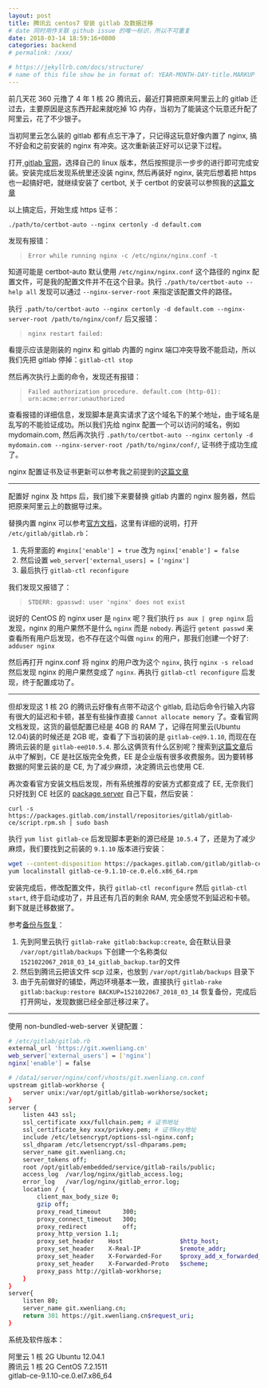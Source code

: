 ```yaml
---
layout: post
title: 腾讯云 centos7 安装 gitlab 及数据迁移
# date 同时用作关联 github issue 的唯一标识，所以不可重复
date: 2018-03-14 18:59:16+0800
categories: backend
# permalink: /xxx/

# https://jekyllrb.com/docs/structure/
# name of this file show be in format of: YEAR-MONTH-DAY-title.MARKUP
---
```



前几天花 360 元撸了 4 年 1 核 2G 腾讯云，最近打算把原来阿里云上的 gitlab 迁过去，主要原因是这东西开起来就吃掉 1G 内存，当初为了能装这个玩意还升配了阿里云，花了不少银子。  

当初阿里云怎么装的 gitlab 都有点忘干净了，只记得这玩意好像内置了 nginx, 搞不好会和之前安装的 nginx 有冲突。这次重新装正好可以记录下过程。  

打开[ gitlab 官网](https://about.gitlab.com/installation/)，选择自己的 linux 版本，然后按照提示一步步的进行即可完成安装。安装完成后发现系统里还没装 nginx, 然后再装好 nginx, 装完后想着把 https 也一起搞好吧，就继续安装了 certbot, 关于 certbot 的安装可以参照我的[这篇文章](https://xwenliang.github.io/backend/2017/11/02/https-configure.html)  

以上搞定后，开始生成 https 证书：  

`./path/to/certbot-auto --nginx certonly -d default.com`  

发现有报错：  

> `Error while running nginx -c /etc/nginx/nginx.conf -t`  

知道可能是 certbot-auto 默认使用 `/etc/nginx/nginx.conf` 这个路径的 nginx 配置文件，可是我的配置文件并不在这个目录。执行 `./path/to/certbot-auto --help all` 发现可以通过 `--nginx-server-root` 来指定该配置文件的路径。  

执行 `.path/to/certbot-auto --nginx certonly -d default.com --nginx-server-root /path/to/nginx/conf/` 后又报错：

> `nginx restart failed:`  

看提示应该是刚装的 nginx 和 gitlab 内置的 nginx 端口冲突导致不能启动，所以我们先把 gitlab 停掉：`gitlab-ctl stop`  

然后再次执行上面的命令，发现还有报错：

> `Failed authorization procedure. default.com (http-01): urn:acme:error:unauthorized`  

查看报错的详细信息，发现脚本是真实请求了这个域名下的某个地址，由于域名是乱写的不能验证成功。所以我们先给 nginx 配置一个可以访问的域名，例如 mydomain.com, 然后再次执行 `.path/to/certbot-auto --nginx certonly -d mydomain.com --nginx-server-root /path/to/nginx/conf/`, 证书终于成功生成了。

nginx 配置证书及证书更新可以参考我之前提到的[这篇文章](https://xwenliang.github.io/backend/2017/11/02/https-configure.html)  

---

配置好 nginx 及 https 后，我们接下来要替换 gitlab 内置的 nginx 服务器，然后把原来阿里云上的数据导过来。  

替换内置 nginx 可以参考[官方文档](https://docs.gitlab.com/omnibus/settings/nginx.html#using-a-non-bundled-web-server)，这里有详细的说明，打开 `/etc/gitlab/gitlab.rb`：  

1. 先将里面的 `#nginx['enable'] = true` 改为 `nginx['enable'] = false`  
2. 然后设置 `web_server['external_users] = ['nginx']`  
3. 最后执行 `gitlab-ctl reconfigure`  

我们发现又报错了：  

> `STDERR: gpasswd: user 'nginx' does not exist`  

说好的 CentOS 的 nginx user 是 `nginx` 呢？我们执行 `ps aux | grep nginx` 后发现，nginx 的用户果然不是什么 `nginx` 而是 `nobody`. 再运行 `getent passwd` 来查看所有用户后发现，也不存在这个叫做 `nginx` 的用户，那我们创建一个好了: `adduser nginx`  

然后再打开 nginx.conf 将 nginx 的用户改为这个 `nginx`, 执行 `nginx -s reload` 然后发现 nginx 的用户果然变成了 `nginx`. 再执行 `gitlab-ctl reconfigure` 后发现，终于配置成功了。  

---

但却发现这 1 核 2G 的腾讯云好像有点带不动这个 gitlab, 启动后命令行输入内容有很大的延迟和卡顿，甚至有些操作直接 `Cannot allocate memory` 了。查看官网文档发现，这货的最低配置已经是 4GB 的 RAM 了，记得在阿里云(Ubuntu 12.04)装的时候还是 2GB 呢，查看了下当初装的是 `gitlab-ce@9.1.10`, 而现在在腾讯云装的是 `gitlab-ee@10.5.4`. 那么这俩货有什么区别呢？搜索到[这篇文章](http://www.infoq.com/cn/news/2016/02/gitlab-to-open-source-maintainer)后从中了解到，CE 是社区版完全免费，EE 是企业版有很多收费服务。因为要转移数据的阿里云装的是 CE, 为了减少麻烦，决定腾讯云也使用 CE.  

再次查看官方安装文档后发现，所有系统推荐的安装方式都变成了 EE, 无奈我们只好找到 CE 社区的 [package server](https://packages.gitlab.com/gitlab/gitlab-ce) 自己下载，然后安装：  

`curl -s https://packages.gitlab.com/install/repositories/gitlab/gitlab-ce/script.rpm.sh | sudo bash`  

执行 `yum list gitlab-ce` 后发现脚本更新的源已经是 `10.5.4` 了，还是为了减少麻烦，我们要找到之前装的 `9.1.10` 版本进行安装：  

```bash
wget --content-disposition https://packages.gitlab.com/gitlab/gitlab-ce/packages/el/6/gitlab-ce-9.1.10-ce.0.el6.x86_64.rpm/download.rpm
yum localinstall gitlab-ce-9.1.10-ce.0.el6.x86_64.rpm
```

安装完成后，修改配置文件，执行 `gitlab-ctl reconfigure` 然后 `gitlab-ctl start`, 终于启动成功了，并且还有几百的剩余 RAM, 完全感觉不到延迟和卡顿。剩下就是迁移数据了。  

参考[备份与恢复](https://docs.gitlab.com/ee/raketasks/backup_restore.html)：  

1. 先到阿里云执行 `gitlab-rake gitlab:backup:create`, 会在默认目录 `/var/opt/gitlab/backups` 下创建一个名称类似`1521022067_2018_03_14_gitlab_backup.tar`的文件  
2. 然后到腾讯云把该文件 scp 过来，也放到 `/var/opt/gitlab/backups` 目录下  
3. 由于先前做好的铺垫，两边环境基本一致，直接执行 `gitlab-rake gitlab:backup:restore BACKUP=1521022067_2018_03_14` 恢复备份，完成后打开网址，发现数据已经全部迁移过来了。  

---

使用 non-bundled-web-server 关键配置：  

```bash
# /etc/gitlab/gitlab.rb
external_url 'https://git.xwenliang.cn'
web_server['external_users'] = ['nginx']
nginx['enable'] = false
```

```bash
# /data1/server/nginx/conf/vhosts/git.xwenliang.cn.conf
upstream gitlab-workhorse {
    server unix:/var/opt/gitlab/gitlab-workhorse/socket;
}
server {
    listen 443 ssl;
    ssl_certificate xxx/fullchain.pem; # 证书地址
    ssl_certificate_key xxx/privkey.pem; # 证书key地址
    include /etc/letsencrypt/options-ssl-nginx.conf;
    ssl_dhparam /etc/letsencrypt/ssl-dhparams.pem;
    server_name git.xwenliang.cn; 
    server_tokens off;
    root /opt/gitlab/embedded/service/gitlab-rails/public;
    access_log  /var/log/nginx/gitlab_access.log;
    error_log   /var/log/nginx/gitlab_error.log;
    location / {
        client_max_body_size 0;
        gzip off;
        proxy_read_timeout      300;
        proxy_connect_timeout   300;
        proxy_redirect          off;
        proxy_http_version 1.1;
        proxy_set_header    Host                $http_host;
        proxy_set_header    X-Real-IP           $remote_addr;
        proxy_set_header    X-Forwarded-For     $proxy_add_x_forwarded_for;
        proxy_set_header    X-Forwarded-Proto   $scheme;
        proxy_pass http://gitlab-workhorse;
    }
}
server{
    listen 80;
    server_name git.xwenliang.cn;
    return 301 https://git.xwenliang.cn$request_uri;
}
```

系统及软件版本：  

阿里云 1 核 2G Ubuntu 12.04.1  
腾讯云 1 核 2G CentOS 7.2.1511  
gitlab-ce-9.1.10-ce.0.el7.x86_64  

